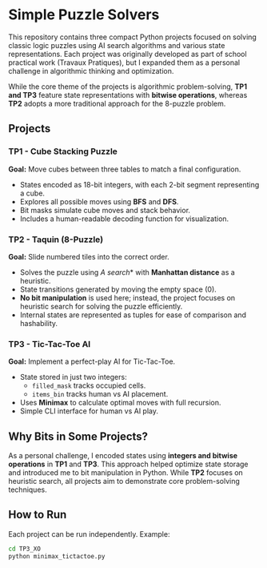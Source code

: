 # Simple Puzzle Solvers

This repository contains three compact Python projects focused on solving classic logic puzzles using AI search algorithms and various state representations. Each project was originally developed as part of school practical work (Travaux Pratiques), but I expanded them as a personal challenge in algorithmic thinking and optimization.

While the core theme of the projects is algorithmic problem-solving, **TP1 and TP3** feature state representations with **bitwise operations**, whereas **TP2** adopts a more traditional approach for the 8-puzzle problem.

## Projects

### TP1 - Cube Stacking Puzzle

**Goal:** Move cubes between three tables to match a final configuration.

- States encoded as 18-bit integers, with each 2-bit segment representing a cube.
- Explores all possible moves using **BFS** and **DFS**.
- Bit masks simulate cube moves and stack behavior.
- Includes a human-readable decoding function for visualization.

### TP2 - Taquin (8-Puzzle)

**Goal:** Slide numbered tiles into the correct order.

- Solves the puzzle using **A* search** with **Manhattan distance** as a heuristic.
- State transitions generated by moving the empty space (0).
- **No bit manipulation** is used here; instead, the project focuses on heuristic search for solving the puzzle efficiently.
- Internal states are represented as tuples for ease of comparison and hashability.

### TP3 - Tic-Tac-Toe AI

**Goal:** Implement a perfect-play AI for Tic-Tac-Toe.

- State stored in just two integers:
  - `filled_mask` tracks occupied cells.
  - `items_bin` tracks human vs AI placement.
- Uses **Minimax** to calculate optimal moves with full recursion.
- Simple CLI interface for human vs AI play.

## Why Bits in Some Projects?

As a personal challenge, I encoded states using **integers and bitwise operations** in **TP1** and **TP3**. This approach helped optimize state storage and introduced me to bit manipulation in Python. While **TP2** focuses on heuristic search, all projects aim to demonstrate core problem-solving techniques.

## How to Run

Each project can be run independently. Example:

```bash
cd TP3_XO
python minimax_tictactoe.py
